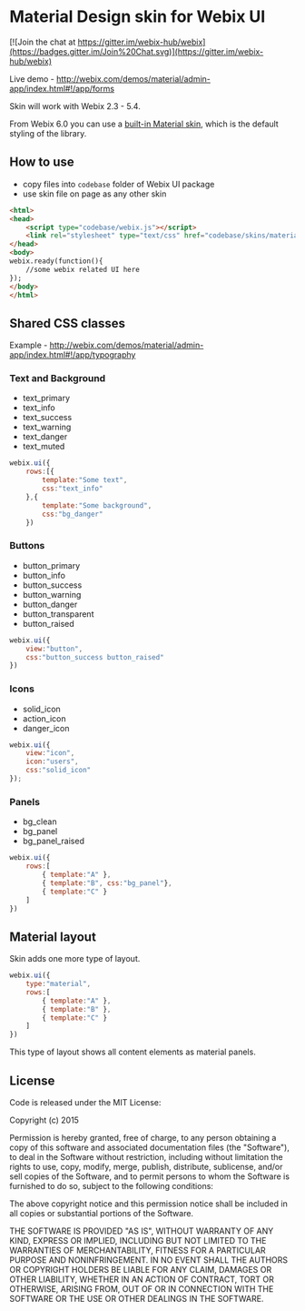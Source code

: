 Material Design skin for Webix UI
=================================

[![Join the chat at https://gitter.im/webix-hub/webix](https://badges.gitter.im/Join%20Chat.svg)](https://gitter.im/webix-hub/webix) 


Live demo - http://webix.com/demos/material/admin-app/index.html#!/app/forms

Skin will work with Webix 2.3 - 5.4.

From Webix 6.0 you can use a [built-in Material skin](https://docs.webix.com/desktop__material_skin.html), which is the default styling of the library.


How to use
-----------

- copy files into `codebase` folder of Webix UI package
- use skin file on page as any other skin

```html
<html>
<head>
	<script type="codebase/webix.js"></script>
	<link rel="stylesheet" type="text/css" href="codebase/skins/material.css">
</head>
<body>
webix.ready(function(){
	//some webix related UI here
});
</body>
</html>
```

Shared CSS classes
------------------

Example - http://webix.com/demos/material/admin-app/index.html#!/app/typography

### Text and Background

- text_primary
- text_info
- text_success
- text_warning
- text_danger
- text_muted

```js
webix.ui({
	rows:[{
		template:"Some text",
		css:"text_info"
	},{
		template:"Some background",
		css:"bg_danger"
	})
```

### Buttons

- button_primary
- button_info
- button_success
- button_warning
- button_danger
- button_transparent
- button_raised

```js
webix.ui({
	view:"button",
	css:"button_success button_raised"
})
```


### Icons

- solid_icon
- action_icon
- danger_icon

```js
webix.ui({
	view:"icon",
	icon:"users",
	css:"solid_icon"
});
```


### Panels

- bg_clean
- bg_panel
- bg_panel_raised

```js
webix.ui({
	rows:[
		{ template:"A" },
		{ template:"B", css:"bg_panel"},
		{ template:"C" }
	]
})
```

Material layout
------------------

Skin adds one more type of layout.

```js
webix.ui({
	type:"material",
	rows:[
		{ template:"A" },
		{ template:"B" },
		{ template:"C" }
	]
})
```

This type of layout shows all content elements as material panels. 


License
---------

Code is released under the MIT License:

Copyright (c) 2015

Permission is hereby granted, free of charge, to any person obtaining a copy of this software and associated documentation files (the "Software"), to deal in the Software without restriction, including without limitation the rights to use, copy, modify, merge, publish, distribute, sublicense, and/or sell copies of the Software, and to permit persons to whom the Software is furnished to do so, subject to the following conditions:

The above copyright notice and this permission notice shall be included in all copies or substantial portions of the Software.

THE SOFTWARE IS PROVIDED "AS IS", WITHOUT WARRANTY OF ANY KIND, EXPRESS OR IMPLIED, INCLUDING BUT NOT LIMITED TO THE WARRANTIES OF MERCHANTABILITY, FITNESS FOR A PARTICULAR PURPOSE AND NONINFRINGEMENT. IN NO EVENT SHALL THE AUTHORS OR COPYRIGHT HOLDERS BE LIABLE FOR ANY CLAIM, DAMAGES OR OTHER LIABILITY, WHETHER IN AN ACTION OF CONTRACT, TORT OR OTHERWISE, ARISING FROM, OUT OF OR IN CONNECTION WITH THE SOFTWARE OR THE USE OR OTHER DEALINGS IN THE SOFTWARE.
